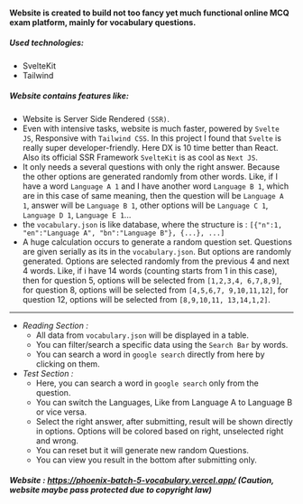 #### Website is created to build not too fancy yet much functional online MCQ exam platform, mainly for vocabulary questions.

##### Used technologies:
- SvelteKit
- Tailwind

##### Website contains features like:
- Website is Server Side Rendered `(SSR)`.
- Even with intensive tasks, website is much faster, powered by `Svelte JS`, Responsive with `Tailwind CSS`. In this project I found that `Svelte` is really super developer-friendly. Here DX is 10 time better than React. Also its official SSR Framework `SvelteKit` is as cool as `Next JS`.
- It only needs a several questions with only the right answer. Because the other options are generated randomly from other words. Like, if I have a word `Language A 1` and I have another word `Language B 1`, which are in this case of same meaning, then the question will be `Language A 1`, answer will be `Language B 1`, other options will be `Language C 1`, `Language D 1`, `Language E 1`...
- the `vocabulary.json` is like database, where the structure is :
`[{"n":1, "en":"Language A", "bn":"Language B"}, {...}, ...]`
- A huge calculation occurs to generate a random question set. Questions are given serially as its in the `vocabulary.json`. But options are randomly generated. Options are selected randomly from the previous 4 and next 4 words. Like, if i have 14 words (counting starts from 1 in this case), then for question 5, options will be selected from `[1,2,3,4, 6,7,8,9]`, for question 8, options will be selected from `[4,5,6,7, 9,10,11,12]`,  for question 12, options will be selected from `[8,9,10,11, 13,14,1,2]`.
---
- *Reading Section :*
  - All data from `vocabulary.json` will be displayed in a table.
  - You can filter/search a specific data using the `Search Bar` by words.
  - You can search a word in `google search` directly from here by clicking on them.
- *Test Section :*
  - Here, you can search a word in `google search` only from the question.
  - You can switch the Languages, Like from Language A to Language B or vice versa.
  - Select the right answer, after submitting, result will be shown directly in options. Options will be colored based on right, unselected right and wrong.
  - You can reset but it will generate new random Questions.
  - You can view you result in the bottom after submitting only.

##### Website : https://phoenix-batch-5-vocabulary.vercel.app/ (Caution, website maybe pass protected due to copyright law)